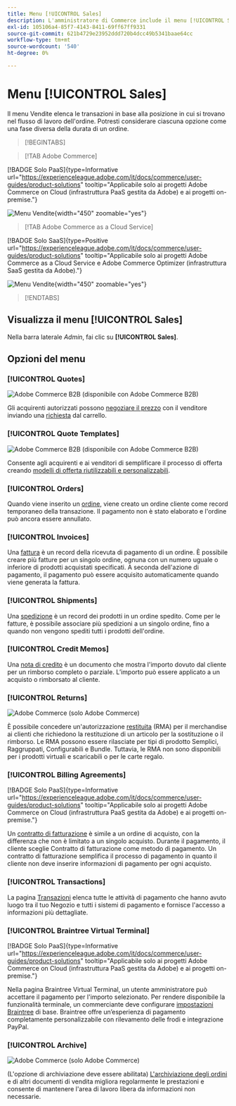 ```yaml
---
title: Menu [!UICONTROL Sales]
description: L'amministratore di Commerce include il menu [!UICONTROL Sales], che fornisce l'accesso agli strumenti per l'utilizzo degli ordini in base alla posizione all'interno del flusso di lavoro.
exl-id: 105106a4-85f7-4143-8411-69ff67ff9331
source-git-commit: 621b4729e23952ddd720b4dcc49b5341baae64cc
workflow-type: tm+mt
source-wordcount: '540'
ht-degree: 0%

---
```


# Menu [!UICONTROL Sales]

Il menu Vendite elenca le transazioni in base alla posizione in cui si trovano nel flusso di lavoro dell&#39;ordine. Potresti considerare ciascuna opzione come una fase diversa della durata di un ordine.

>[!BEGINTABS]

>[!TAB Adobe Commerce]

[!BADGE Solo PaaS]{type=Informative url="https://experienceleague.adobe.com/it/docs/commerce/user-guides/product-solutions" tooltip="Applicabile solo ai progetti Adobe Commerce on Cloud (infrastruttura PaaS gestita da Adobe) e ai progetti on-premise."}

![Menu Vendite](./assets/admin-menu-sales.png){width="450" zoomable="yes"}

>[!TAB Adobe Commerce as a Cloud Service]

[!BADGE Solo SaaS]{type=Positive url="https://experienceleague.adobe.com/it/docs/commerce/user-guides/product-solutions" tooltip="Applicabile solo ai progetti Adobe Commerce as a Cloud Service e Adobe Commerce Optimizer (infrastruttura SaaS gestita da Adobe)."}

![Menu Vendite](./assets/admin-menu-sales-accs.png){width="450" zoomable="yes"}

>[!ENDTABS]

## Visualizza il menu [!UICONTROL Sales]

Nella barra laterale _Admin_, fai clic su **[!UICONTROL Sales]**.

## Opzioni del menu

### [!UICONTROL Quotes]

![Adobe Commerce B2B](../assets/b2b.svg) (disponibile con Adobe Commerce B2B)

Gli acquirenti autorizzati possono [negoziare il prezzo](../b2b/quotes.md) con il venditore inviando una [richiesta](../b2b/quote-request.md) dal carrello.

### [!UICONTROL Quote Templates]

![Adobe Commerce B2B](../assets/b2b.svg) (disponibile con Adobe Commerce B2B)

Consente agli acquirenti e ai venditori di semplificare il processo di offerta creando [modelli di offerta riutilizzabili e personalizzabili](../b2b/quote-templates-overview.md).

### [!UICONTROL Orders]

Quando viene inserito un [ordine](orders.md), viene creato un ordine cliente come record temporaneo della transazione. Il pagamento non è stato elaborato e l&#39;ordine può ancora essere annullato.

### [!UICONTROL Invoices]

Una [fattura](invoices.md) è un record della ricevuta di pagamento di un ordine. È possibile creare più fatture per un singolo ordine, ognuna con un numero uguale o inferiore di prodotti acquistati specificati. A seconda dell&#39;azione di pagamento, il pagamento può essere acquisito automaticamente quando viene generata la fattura.

### [!UICONTROL Shipments]

Una [spedizione](shipments.md) è un record dei prodotti in un ordine spedito. Come per le fatture, è possibile associare più spedizioni a un singolo ordine, fino a quando non vengono spediti tutti i prodotti dell&#39;ordine.

### [!UICONTROL Credit Memos]

Una [nota di credito](credit-memos.md) è un documento che mostra l&#39;importo dovuto dal cliente per un rimborso completo o parziale. L’importo può essere applicato a un acquisto o rimborsato al cliente.

### [!UICONTROL Returns]

![Adobe Commerce](../assets/adobe-logo.svg) (solo Adobe Commerce)

È possibile concedere un&#39;autorizzazione [restituita](returns.md) (RMA) per il merchandise ai clienti che richiedono la restituzione di un articolo per la sostituzione o il rimborso. Le RMA possono essere rilasciate per tipi di prodotto Semplici, Raggruppati, Configurabili e Bundle. Tuttavia, le RMA non sono disponibili per i prodotti virtuali e scaricabili o per le carte regalo.

### [!UICONTROL Billing Agreements]

[!BADGE Solo PaaS]{type=Informative url="https://experienceleague.adobe.com/it/docs/commerce/user-guides/product-solutions" tooltip="Applicabile solo ai progetti Adobe Commerce on Cloud (infrastruttura PaaS gestita da Adobe) e ai progetti on-premise."}

Un [contratto di fatturazione](paypal-billing-agreements.md) è simile a un ordine di acquisto, con la differenza che non è limitato a un singolo acquisto. Durante il pagamento, il cliente sceglie Contratto di fatturazione come metodo di pagamento. Un contratto di fatturazione semplifica il processo di pagamento in quanto il cliente non deve inserire informazioni di pagamento per ogni acquisto.

### [!UICONTROL Transactions]

La pagina [Transazioni](transactions.md) elenca tutte le attività di pagamento che hanno avuto luogo tra il tuo Negozio e tutti i sistemi di pagamento e fornisce l&#39;accesso a informazioni più dettagliate.

### [!UICONTROL Braintree Virtual Terminal]

[!BADGE Solo PaaS]{type=Informative url="https://experienceleague.adobe.com/it/docs/commerce/user-guides/product-solutions" tooltip="Applicabile solo ai progetti Adobe Commerce on Cloud (infrastruttura PaaS gestita da Adobe) e ai progetti on-premise."}

Nella pagina Braintree Virtual Terminal, un utente amministratore può accettare il pagamento per l&#39;importo selezionato. Per rendere disponibile la funzionalità terminale, un commerciante deve configurare [impostazioni Braintree](braintree.md) di base. Braintree offre un’esperienza di pagamento completamente personalizzabile con rilevamento delle frodi e integrazione PayPal.

### [!UICONTROL Archive]

![Adobe Commerce](../assets/adobe-logo.svg) (solo Adobe Commerce)

(L&#39;opzione di archiviazione deve essere abilitata) [L&#39;archiviazione degli ordini](order-archive.md) e di altri documenti di vendita migliora regolarmente le prestazioni e consente di mantenere l&#39;area di lavoro libera da informazioni non necessarie.
